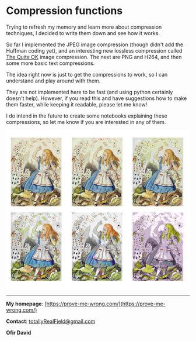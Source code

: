 # Compression functions

Trying to refresh my memory and learn more about compression techniques, I decided to write them 
down and see how it works.

So far I implemented the JPEG image compression (though didn't add the Huffman coding yet), and 
an interesting new lossless compression called [The Quite OK](https://qoiformat.org/) image compression.
The next are PNG and H264, and then some more basic text compressions.

The idea right now is just to get the compressions to work, so I can understand and play around
with them. 

They are not implemented here to be fast (and using python certainly doesn't help). However,
if you read this and have suggestions how to make them faster, while keeping it readable, please
let me know!

I do intend in the future to create some notebooks explaining these compressions, so let me know
if you are interested in any of them.

<p align="center">
  <img src="/images/alice6.png" />
</p>

---

**My homepage**: [https://prove-me-wrong.com/](https://prove-me-wrong.com/)

**Contact**:	 [totallyRealField@gmail.com](mailto:totallyRealField@gmail.com)

**Ofir David**
